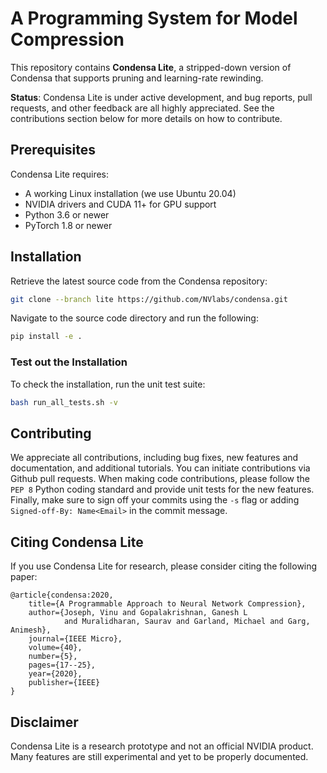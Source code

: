 # A Programming System for Model Compression

This repository contains **Condensa Lite**, a stripped-down version of Condensa that supports pruning and learning-rate rewinding.

**Status**: Condensa Lite is under active development, and bug reports, pull requests, and other feedback are all highly appreciated. See the contributions section below for more details on how to contribute.

## Prerequisites

Condensa Lite requires:

* A working Linux installation (we use Ubuntu 20.04)
* NVIDIA drivers and CUDA 11+ for GPU support
* Python 3.6 or newer
* PyTorch 1.8 or newer

## Installation

Retrieve the latest source code from the Condensa repository:

```bash
git clone --branch lite https://github.com/NVlabs/condensa.git
```

Navigate to the source code directory and run the following:

```bash
pip install -e .
```

### Test out the Installation

To check the installation, run the unit test suite:

```bash
bash run_all_tests.sh -v
```

## Contributing

We appreciate all contributions, including bug fixes, new features and documentation, and additional tutorials. You can initiate
contributions via Github pull requests. When making code contributions, please follow the `PEP 8` Python coding standard and provide
unit tests for the new features. Finally, make sure to sign off your commits using the `-s` flag or adding 
`Signed-off-By: Name<Email>` in the commit message.

## Citing Condensa Lite

If you use Condensa Lite for research, please consider citing the following paper:

```
@article{condensa:2020,
    title={A Programmable Approach to Neural Network Compression},
    author={Joseph, Vinu and Gopalakrishnan, Ganesh L
            and Muralidharan, Saurav and Garland, Michael and Garg, Animesh},
    journal={IEEE Micro},
    volume={40},
    number={5},
    pages={17--25},
    year={2020},
    publisher={IEEE}
}
```

## Disclaimer

Condensa Lite is a research prototype and not an official NVIDIA product. Many features are still experimental and yet to be properly documented.
